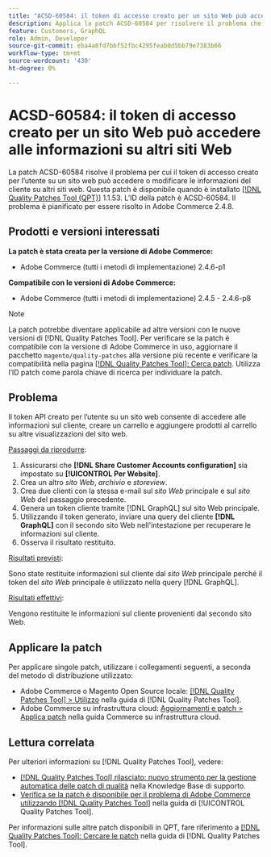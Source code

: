 ```yaml
---
title: "ACSD-60584: il token di accesso creato per un sito Web può accedere alle informazioni su altri siti Web"
description: Applica la patch ACSD-60584 per risolvere il problema che consente al token di accesso creato per l’utente su un sito web di accedere alle informazioni dei clienti su altri siti web o di modificarle.
feature: Customers, GraphQL
role: Admin, Developer
source-git-commit: eba4a8fd7bbf52fbc4295feab0d5bb79e7383b66
workflow-type: tm+mt
source-wordcount: '430'
ht-degree: 0%

---
```


# ACSD-60584: il token di accesso creato per un sito Web può accedere alle informazioni su altri siti Web

La patch ACSD-60584 risolve il problema per cui il token di accesso creato per l’utente su un sito web può accedere o modificare le informazioni del cliente su altri siti web. Questa patch è disponibile quando è installato [[!DNL Quality Patches Tool (QPT)]](https://experienceleague.adobe.com/docs/commerce-operations/tools/quality-patches-tool/usage.html) 1.1.53. L’ID della patch è ACSD-60584. Il problema è pianificato per essere risolto in Adobe Commerce 2.4.8.

## Prodotti e versioni interessati

**La patch è stata creata per la versione di Adobe Commerce:**

* Adobe Commerce (tutti i metodi di implementazione) 2.4.6-p1

**Compatibile con le versioni di Adobe Commerce:**

* Adobe Commerce (tutti i metodi di implementazione) 2.4.5 - 2.4.6-p8

>[!NOTE]
>
>La patch potrebbe diventare applicabile ad altre versioni con le nuove versioni di [!DNL Quality Patches Tool]. Per verificare se la patch è compatibile con la versione di Adobe Commerce in uso, aggiornare il pacchetto `magento/quality-patches` alla versione più recente e verificare la compatibilità nella pagina [[!DNL Quality Patches Tool]: Cerca patch](https://experienceleague.adobe.com/tools/commerce-quality-patches/index.html). Utilizza l’ID patch come parola chiave di ricerca per individuare la patch.

## Problema

Il token API creato per l’utente su un sito web consente di accedere alle informazioni sul cliente, creare un carrello e aggiungere prodotti al carrello su altre visualizzazioni del sito web.

<u>Passaggi da riprodurre</u>:

1. Assicurarsi che **[!DNL Share Customer Accounts configuration]** sia impostato su **[!UICONTROL Per Website]**.
1. Crea un altro *sito Web*, *archivio* e *storeview*.
1. Crea due clienti con la stessa e-mail sul *sito Web* principale e sul *sito Web* del passaggio precedente.
1. Genera un token cliente tramite [!DNL GraphQL] sul sito Web principale.
1. Utilizzando il token generato, inviare una query del cliente **[!DNL GraphQL]** con il secondo sito Web nell&#39;intestazione per recuperare le informazioni sul cliente.
1. Osserva il risultato restituito.

<u>Risultati previsti</u>:

Sono state restituite informazioni sul cliente dal *sito Web* principale perché il token del *sito Web* principale è utilizzato nella query [!DNL GraphQL].

<u>Risultati effettivi</u>:

Vengono restituite le informazioni sul cliente provenienti dal secondo sito Web.

## Applicare la patch

Per applicare singole patch, utilizzare i collegamenti seguenti, a seconda del metodo di distribuzione utilizzato:

* Adobe Commerce o Magento Open Source locale: [[!DNL Quality Patches Tool] > Utilizzo](/help/tools/quality-patches-tool/usage.md) nella guida di [!DNL Quality Patches Tool].
* Adobe Commerce su infrastruttura cloud: [Aggiornamenti e patch > Applica patch](https://experienceleague.adobe.com/docs/commerce-cloud-service/user-guide/develop/upgrade/apply-patches.html) nella guida Commerce su infrastruttura cloud.

## Lettura correlata

Per ulteriori informazioni su [!DNL Quality Patches Tool], vedere:

* [[!DNL Quality Patches Tool] rilasciato: nuovo strumento per la gestione automatica delle patch di qualità](https://experienceleague.adobe.com/en/docs/commerce-knowledge-base/kb/announcements/commerce-announcements/magento-quality-patches-released-new-tool-to-self-serve-quality-patches) nella Knowledge Base di supporto.
* [Verifica se la patch è disponibile per il problema di Adobe Commerce utilizzando  [!DNL Quality Patches Tool]](/help/tools/quality-patches-tool/patches-available-in-qpt/check-patch-for-magento-issue-with-magento-quality-patches.md) nella guida di [!UICONTROL Quality Patches Tool].


Per informazioni sulle altre patch disponibili in QPT, fare riferimento a [[!DNL Quality Patches Tool]: Cercare le patch](https://experienceleague.adobe.com/tools/commerce-quality-patches/index.html) nella guida di [!DNL Quality Patches Tool].
